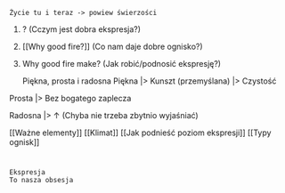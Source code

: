 	Życie tu i teraz -> powiew świerzości

1. ? \(Cczym jest dobra ekspresja?\)
2. [[Why good fire?]] \(Co nam daje dobre ognisko?\)
3. Why good fire make? \(Jak robić/podnosić ekspresję?\)


	Piękna, prosta i radosna
Piękna
 |> Kunszt \(przemyślana\)
 |> Czystość

Prosta
 |> Bez bogatego zaplecza

Radosna
 |> ↑ \(Chyba nie trzeba zbytnio wyjaśniać\)

[[Ważne elementy]]
[[Klimat]]
[[Jak podnieść poziom ekspresji]]
[[Typy ognisk]]

#

	Ekspresja
	To nasza obsesja
